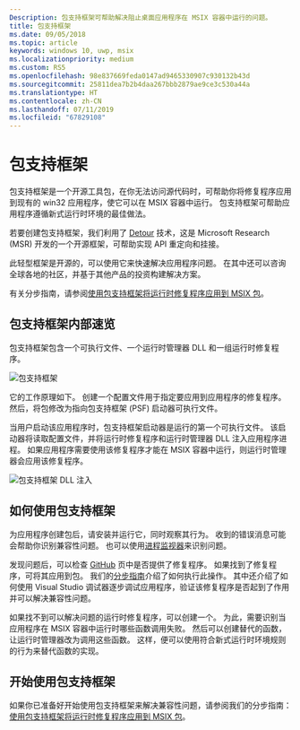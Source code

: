 ```yaml
---
Description: 包支持框架可帮助解决阻止桌面应用程序在 MSIX 容器中运行的问题。
title: 包支持框架
ms.date: 09/05/2018
ms.topic: article
keywords: windows 10, uwp, msix
ms.localizationpriority: medium
ms.custom: RS5
ms.openlocfilehash: 98e837669feda0147ad9465330907c930132b43d
ms.sourcegitcommit: 25811dea7b2b4daa267bbb2879ae9ce3c530a44a
ms.translationtype: HT
ms.contentlocale: zh-CN
ms.lasthandoff: 07/11/2019
ms.locfileid: "67829108"
---
```

# <a name="package-support-framework"></a>包支持框架

包支持框架是一个开源工具包，在你无法访问源代码时，可帮助你将修复程序应用到现有的 win32 应用程序，使它可以在 MSIX 容器中运行。 包支持框架可帮助应用程序遵循新式运行时环境的最佳做法。

若要创建包支持框架，我们利用了 [Detour](https://www.microsoft.com/en-us/research/project/detours) 技术，这是 Microsoft Research (MSR) 开发的一个开源框架，可帮助实现 API 重定向和挂接。

此轻型框架是开源的，可以使用它来快速解决应用程序问题。 在其中还可以咨询全球各地的社区，并基于其他产品的投资构建解决方案。

有关分步指南，请参阅[使用包支持框架将运行时修复程序应用到 MSIX 包](https://docs.microsoft.com/windows/uwp/porting/package-support-framework)。

## <a name="a-quick-look-inside-of-the-package-support-framework"></a>包支持框架内部速览

包支持框架包含一个可执行文件、一个运行时管理器 DLL 和一组运行时修复程序。

![包支持框架](images/package-support-framework.png)

它的工作原理如下。 创建一个配置文件用于指定要应用到应用程序的修复程序。 然后，将包修改为指向包支持框架 (PSF) 启动器可执行文件。

当用户启动该应用程序时，包支持框架启动器是运行的第一个可执行文件。 该启动器将读取配置文件，并将运行时修复程序和运行时管理器 DLL 注入应用程序进程。 如果应用程序需要使用该修复程序才能在 MSIX 容器中运行，则运行时管理器会应用该修复程序。

![包支持框架 DLL 注入](images/package-support-framework-2.png)

## <a name="how-to-use-the-package-support-framework"></a>如何使用包支持框架

为应用程序创建包后，请安装并运行它，同时观察其行为。 收到的错误消息可能会帮助你识别兼容性问题。 也可以使用[进程监视器](https://docs.microsoft.com/sysinternals/downloads/procmon)来识别问题。

发现问题后，可以检查 [GitHub](https://github.com/Microsoft/MSIX-PackageSupportFramework/) 页中是否提供了修复程序。 如果找到了修复程序，可将其应用到包。 我们的[分步指南](https://docs.microsoft.com/windows/uwp/porting/package-support-framework)介绍了如何执行此操作。 其中还介绍了如何使用 Visual Studio 调试器逐步调试应用程序，验证该修复程序是否起到了作用并可以解决兼容性问题。

如果找不到可以解决问题的运行时修复程序，可以创建一个。 为此，需要识别当应用程序在 MSIX 容器中运行时哪些函数调用失败。 然后可以创建替代的函数，让运行时管理器改为调用这些函数。 这样，便可以使用符合新式运行时环境规则的行为来替代函数的实现。

## <a name="get-started-with-the-package-support-framework"></a>开始使用包支持框架

如果你已准备好开始使用包支持框架来解决兼容性问题，请参阅我们的分步指南：[使用包支持框架将运行时修复程序应用到 MSIX 包](https://docs.microsoft.com/windows/uwp/porting/package-support-framework)。
